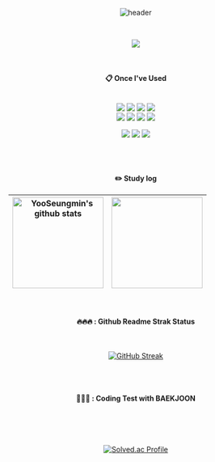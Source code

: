 <div align="center">

  ![header](https://capsule-render.vercel.app/api?type=Waving&color=23083b&height=320&section=header&text=YooSeungmin&fontColor=ff0f87&fontSize=80&animation=fadeIn&fontAlignY=45)

  <br/>
  
<!--   ####  🌟: Count -->
  

  
  <a href="https://hits.seeyoufarm.com"><img src="https://hits.seeyoufarm.com/api/count/incr/badge.svg?url=https%3A%2F%2Fgithub.com%2Fdnjfht%2Fhit-counter&count_bg=%231E0D4A&title_bg=%231E0D4A&icon=&icon_color=%23DE03AE&title=hits&edge_flat=true"/></a>
  
 <br/>
  
####  :clipboard: Once I've Used 
  
<br/>
  
<img src="https://img.shields.io/badge/JavaScript-F7DF1E?style=for-the-badge&logo=JavaScript&logoColor=white">
<img src="https://img.shields.io/badge/React-6DB33F?style=for-the-badge&logo=React&logoColor=white">
<img src="https://img.shields.io/badge/Redux-E34F26?style=for-the-badge&logo=Redux&logoColor=white">
<img src="https://img.shields.io/badge/Firebase-3776AB?style=for-the-badge&logo=Firebase&logoColor=white">
  <br/>
<img src="https://img.shields.io/badge/HTML5-E34F26?style=for-the-badge&logo=HTML5&logoColor=white">
<img src="https://img.shields.io/badge/CSS3-6DB33F?style=for-the-badge&logo=CSS3&logoColor=white">
<img src="https://img.shields.io/badge/Tailwind CSS-F7DF1E?style=for-the-badge&logo=Tailwind CSS&logoColor=white">
<img src="https://img.shields.io/badge/styled-components-3776AB?style=for-the-badge&logo=styled-components&logoColor=white">
 
<img src="https://img.shields.io/badge/VSC-007ACC?style=for-the-badge&logo=VisualStudioCode&logoColor=white"> <img src="https://img.shields.io/badge/github-181717?style=for-the-badge&logo=github&logoColor=white"> <img src="https://img.shields.io/badge/Slack-4A154B?style=for-the-badge&logo=Slack&logoColor=white">

 
  
   <br/>
   <br/>
 
  
  #### :pencil2: Study log

<table>
  <thead>
    <tr>
      <th>
        <a href="https://github-readme-stats.vercel.app/api?username=dnjfht"><img align="center" style="height:180px" src="https://github-readme-stats.vercel.app/api?username=dnjfht&show_icons=true&include_all_commits=true&theme=radical&hide_border=true" alt="YooSeungmin's github stats" /></a>
      </th>
      <th>
        <a href="https://github-readme-stats.vercel.app/api/top-langs/?username=dnjfht"><img align="center" style="height:180px" src="https://github-readme-stats.vercel.app/api/top-langs/?username=dnjfht&layout=compact&theme=radical&hide_border=true" /></a>
      </th>
    </tr>
  </thead>
</table>

<br/>

#### 🔥🔥🔥 : Github Readme Strak Status

<br/>

[![GitHub Streak](https://streak-stats.demolab.com?user=dnjfht&theme=radical&hide_border=true)](https://git.io/streak-stats)
 
 <br/>
 <br/>
 
#### 👊👊👊 : Coding Test with BAEKJOON

<br/>
<br/>
<br/>

[![Solved.ac Profile](http://mazassumnida.wtf/api/v2/generate_badge?boj=dnjfht)](https://solved.ac/dnjfht/)

</div>
